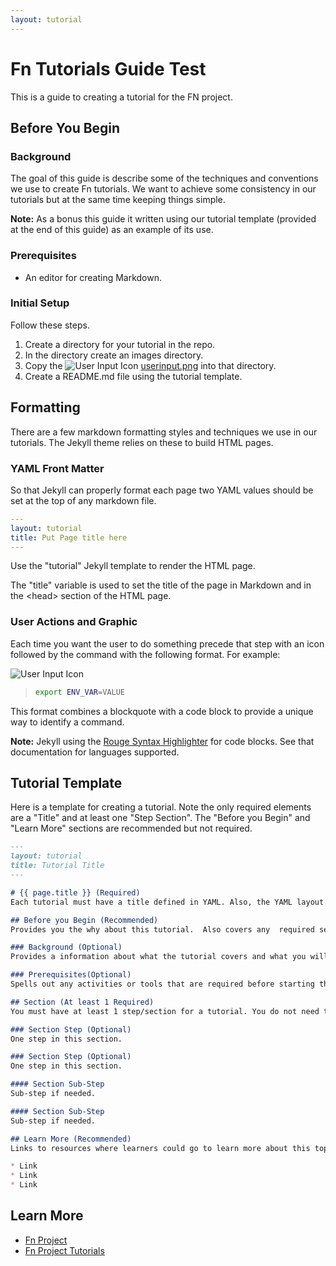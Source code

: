 ```yaml
---
layout: tutorial
---
```

# Fn Tutorials Guide Test
This is a guide to creating a tutorial for the FN project. 

## Before You Begin
### Background
The goal of this guide is describe some of the techniques and conventions we use to create Fn tutorials. We want to achieve some consistency in our tutorials but at the same time keeping things simple.

**Note:** As a bonus this guide it written using our tutorial template (provided at the end of this guide) as an example of its use.

### Prerequisites
* An editor for creating Markdown.

### Initial Setup
Follow these steps.

1. Create a directory for your tutorial in the repo.
1. In the directory create an images directory.
1. Copy the ![User Input Icon](https://github.com/fnproject/tutorials/raw/master/Introduction/images/userinput.png) [userinput.png](https://github.com/fnproject/tutorials/raw/master/Introduction/images/userinput.png) into that directory.
1. Create a README.md file using the tutorial template.

## Formatting
There are a few markdown formatting styles and techniques we use in our tutorials. The Jekyll theme relies on these to build HTML pages.

### YAML Front Matter
So that Jekyll can properly format each page two YAML values should be set at the top of any markdown file.

```yaml
---
layout: tutorial
title: Put Page title here
---
```
 
Use the "tutorial" Jekyll template to render the HTML page.

The "title" variable is used to set the title of the page in Markdown and in the &lt;head&gt; section of the HTML page.

### User Actions and Graphic
Each time you want the user to do something precede that step with an icon followed by the command with the following format. For example:

![User Input Icon](https://github.com/fnproject/tutorials/raw/master/Introduction/images/userinput.png)

>```sh
>export ENV_VAR=VALUE
>```

This format combines a blockquote with a code block to provide a unique way to identify a command.

**Note:** Jekyll using the [Rouge Syntax Highlighter](https://github.com/jneen/rouge) for code blocks. See that documentation for languages supported. 


## Tutorial Template
Here is a template for creating a tutorial. Note the only required elements are a "Title" and at least one "Step Section". The "Before you Begin" and "Learn More" sections are recommended but not required.

```markdown
---
layout: tutorial
title: Tutorial Title 
---

# {{ page.title }} (Required)
Each tutorial must have a title defined in YAML. Also, the YAML layout value must be set to "tutorial".

## Before you Begin (Recommended)
Provides you the why about this tutorial.  Also covers any  required setup to do the tutorial.

### Background (Optional)
Provides a information about what the tutorial covers and what you will learn. Covers the why of the tutorial.

### Prerequisites(Optional)
Spells out any activities or tools that are required before starting the tutorial.

## Section (At least 1 Required)
You must have at least 1 step/section for a tutorial. You do not need to number the steps.

### Section Step (Optional)
One step in this section.

### Section Step (Optional)
One step in this section.

#### Section Sub-Step
Sub-step if needed.

#### Section Sub-Step
Sub-step if needed.

## Learn More (Recommended)
Links to resources where learners could go to learn more about this topic.

* Link
* Link
* Link
```

## Learn More
* [Fn Project](https://github.com/fnproject/fn)
* [Fn Project Tutorials](https://github.com/fnproject/tutorials)
